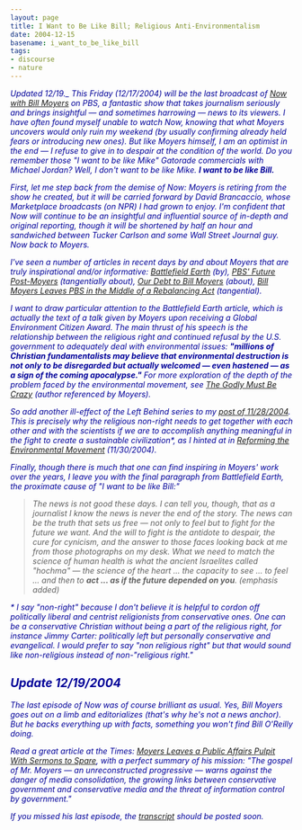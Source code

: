 ```yaml
---
layout: page
title: I Want to Be Like Bill; Religious Anti-Environmentalism
date: 2004-12-15
basename: i_want_to_be_like_bill
tags:
- discourse
- nature
---
```



<i style="color: #009">Updated 12/19._ This Friday (12/17/2004) will be the last
broadcast of [Now with Bill Moyers](http://www.pbs.org/now/) on PBS,
a fantastic show that takes journalism seriously and brings insightful &mdash;
and sometimes harrowing &mdash; news to its viewers. I have often found myself
unable to watch _Now_, knowing that what Moyers uncovers would only ruin my
weekend (by usually confirming already held fears or introducing new ones). But
like Moyers himself, I am an optimist in the end &mdash; I refuse to give in to
despair at the condition of the world. Do you remember those "I want to be like
Mike" Gatorade commercials with Michael Jordan? Well, I don't want to be like
Mike. **I want to be like Bill.**

<!-- truncate -->

First, let me step back from the demise of _Now_: Moyers is retiring from the
show he created, but it will be carried forward by David Brancaccio, whose
Marketplace broadcasts (on NPR) I had grown to enjoy. I'm confident that _Now_
will continue to be an insightful and influential source of in-depth and
original reporting, though it will be shortened by half an hour and sandwiched
between Tucker Carlson and some _Wall Street Journal_ guy. Now back to Moyers.

I've seen a number of articles in recent days by and about Moyers that are truly
inspirational and/or informative: [Battlefield Earth](http://www.alternet.org/envirohealth/20666/) (by),
<a href="http://www.alternet.org/mediaculture/20741/">PBS' Future
Post-Moyers</a> (tangentially about), [Our Debt to
Bill Moyers](http://www.thenation.com/doc.mhtml?i=20041227&amp;s=editors2) (about), [Bill Moyers Leaves PBS in
the Middle of a Rebalancing Act](http://www.truthout.org/docs_04/112904V.shtml) (tangential).

I want to draw particular attention to the _Battlefield Earth_ article, which is
actually the text of a talk given by Moyers upon receiving a Global Environment
Citizen Award. The main thrust of his speech is the relationship between the
religious right and continued refusal by the U.S. government to adequately deal
with environmental issues: **"millions of Christian fundamentalists may believe
that environmental destruction is not only to be disregarded but actually
welcomed &mdash; even hastened &mdash; as a sign of the coming apocalypse."**
For more exploration of the depth of the problem faced by the environmental
movement, see [
The Godly Must Be Crazy](http://www.grist.org/news/maindish/2004/10/27/scherer-christian/index.html) (author referenced by Moyers).

So add another ill-effect of the Left Behind series to my [post of
11/28/2004](http://www.safnet.com/writing/archives/000043.html). This is precisely why **the religious non-right* needs to get
together with each other and with the scientists if we are to accomplish
anything meaningful in the fight to create a sustainable civilization**, as I
hinted at in [Reforming the
Environmental Movement](http://www.safnet.com/writing/archives/000044.html) (11/30/2004).

Finally, though there is much that one can find inspiring in Moyers' work over
the years, I leave you with the final paragraph from _Battlefield Earth_, the
proximate cause of "I want to be like Bill:"

> The news is not good these days. I can tell you, though, that as a journalist I
> know the news is never the end of the story. The news can be the truth that
> sets us free &mdash; not only to feel but to fight for the future we want. And
> the will to fight is the antidote to despair, the cure for cynicism, and the
> answer to those faces looking back at me from those photographs on my desk.
> What we need to match the science of human health is what the ancient
> Israelites called "hochma" &mdash; the science of the heart ... the capacity
> to see ... to feel ... and then to **act ... as if the future depended on
> you**. (_emphasis added_)

\* I say "non-right" because I don't believe it is helpful to cordon off
politically liberal and centrist religionists from conservative ones. One can be
a conservative Christian without being a part of the religious right, for
instance Jimmy Carter: politically left but personally conservative and
evangelical. I would prefer to say "non religious right" but that would sound
like non-religious instead of non-"religious right."

## Update 12/19/2004

The last episode of _Now_ was of course brilliant as usual. Yes, Bill Moyers
goes out on a limb and editorializes (that's why he's not a news anchor). But he
backs everything up with facts, something you won't find Bill O'Reilly doing.

Read a great article at the _Times_: [Moyers
Leaves a Public Affairs Pulpit With Sermons to Spare](http://www.nytimes.com/2004/12/17/arts/television/17moye.html?ex=1261026000&amp;en=e634685e55090435&amp;ei=5090&amp;partner=rssuserland), with a perfect summary
of his mission: "The gospel of Mr. Moyers &mdash; an unreconstructed progressive
&mdash; warns against the danger of media consolidation, the growing links
between conservative government and conservative media and the threat of
information control by government."

If you missed his last episode, the [transcript](http://www.pbs.org/now/archive_transcripts.html) should be
posted soon.

